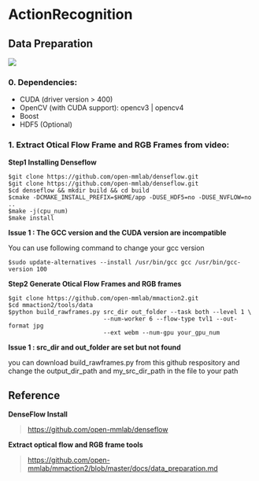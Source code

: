 # ActionRecognition

## Data Preparation
![](https://i.imgur.com/OgxuM9w.png)

### 0. Dependencies:
* CUDA (driver version > 400)
* OpenCV (with CUDA support): opencv3 | opencv4
* Boost
* HDF5 (Optional)

### 1. Extract Otical Flow Frame and RGB Frames from video:
**Step1 Installing Denseflow**

    
    $git clone https://github.com/open-mmlab/denseflow.git
    $git clone https://github.com/open-mmlab/denseflow.git
    $cd denseflow && mkdir build && cd build
    $cmake -DCMAKE_INSTALL_PREFIX=$HOME/app -DUSE_HDF5=no -DUSE_NVFLOW=no ..
    $make -j(cpu_num)
    $make install

**Issue 1 : The GCC version and the CUDA version are incompatible**

You can use following command to change your gcc version
    
    $sudo update-alternatives --install /usr/bin/gcc gcc /usr/bin/gcc-version 100
    
**Step2 Generate Otical Flow Frames and RGB frames**

    $git clone https://github.com/open-mmlab/mmaction2.git
    $cd mmaction2/tools/data
    $python build_rawframes.py src_dir out_folder --task both --level 1 \ 
                               --num-worker 6 --flow-type tvl1 --out-format jpg 
                               --ext webm --num-gpu your_gpu_num
**Issue 1 : src_dir and out_folder are set but not found**

you can download build_rawframes.py from this github respository and change the output_dir_path and my_src_dir_path in the file to your path

## Reference
**DenseFlow Install**
> https://github.com/open-mmlab/denseflow

**Extract optical flow and RGB frame tools**
> https://github.com/open-mmlab/mmaction2/blob/master/docs/data_preparation.md
> 
